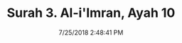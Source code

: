 ---
title       : "Surah 3. Al-i'Imran, Ayah 10"
date        : 7/25/2018 2:48:41 PM
draft       : false
type        : "quran"
layout      : "compare"
BookCode    : "CMP"
SurahNumber : "3"
AyahNumber  : "10"
TotalAyah   : "200"
---